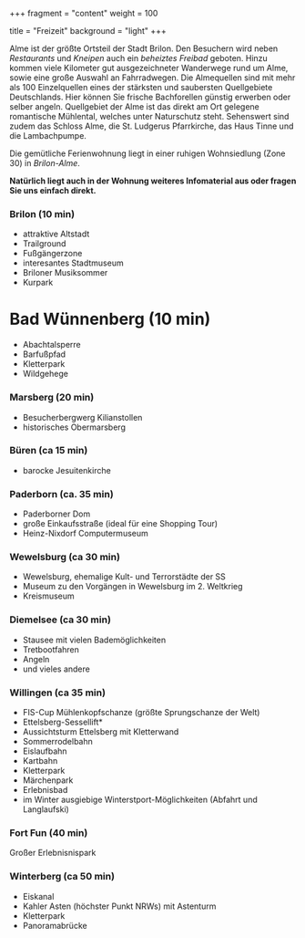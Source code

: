 +++
fragment = "content"
weight = 100

title = "Freizeit"
background = "light"
+++

Alme ist der größte Ortsteil der Stadt Brilon. Den Besuchern wird neben *Restaurants* und *Kneipen* auch ein 
*beheiztes Freibad* geboten. Hinzu kommen viele Kilometer gut ausgezeichneter Wanderwege rund um Alme, sowie eine große
Auswahl an Fahrradwegen. Die Almequellen sind mit mehr als 100 Einzelquellen eines der stärksten 
und saubersten Quellgebiete Deutschlands. Hier können Sie frische Bachforellen günstig erwerben 
oder selber angeln. Quellgebiet der Alme ist das direkt am Ort gelegene romantische Mühlental, welches unter Naturschutz
 steht. Sehenswert sind zudem das Schloss Alme, die St. Ludgerus Pfarrkirche, das Haus Tinne und die Lambachpumpe.

Die gemütliche Ferienwohnung liegt in einer ruhigen Wohnsiedlung (Zone 30) in *Brilon-Alme*. 


__Natürlich liegt auch in der Wohnung weiteres Infomaterial aus oder fragen Sie uns einfach direkt.__


### Brilon (10 min)
* attraktive Altstadt
* Trailground
* Fußgängerzone
* interesantes Stadtmuseum
* Briloner Musiksommer
* Kurpark
# Bad Wünnenberg (10 min)
* Abachtalsperre
* Barfußpfad
* Kletterpark
* Wildgehege
### Marsberg (20 min)
* Besucherbergwerg Kilianstollen
* historisches Obermarsberg
### Büren (ca 15 min)
* barocke Jesuitenkirche

### Paderborn (ca. 35 min)
* Paderborner Dom
* große Einkaufsstraße (ideal für eine Shopping Tour)
* Heinz-Nixdorf Computermuseum
### Wewelsburg (ca 30 min)
* Wewelsburg, ehemalige Kult- und Terrorstädte der SS
* Museum zu den Vorgängen in Wewelsburg im 2. Weltkrieg
* Kreismuseum
### Diemelsee (ca 30 min)
* Stausee mit vielen Bademöglichkeiten
* Tretbootfahren
* Angeln
* und vieles andere
### Willingen (ca 35 min)
* FIS-Cup Mühlenkopfschanze (größte Sprungschanze der Welt)
* Ettelsberg-Sessellift* 
* Aussichtsturm Ettelsberg mit Kletterwand
* Sommerrodelbahn
* Eislaufbahn
* Kartbahn
* Kletterpark
* Märchenpark
* Erlebnisbad
* im Winter ausgiebige Winterstport-Möglichkeiten (Abfahrt und Langlaufski)
### Fort Fun (40 min)
Großer Erlebnisnispark
### Winterberg (ca 50 min)
* Eiskanal
* Kahler Asten (höchster Punkt NRWs) mit Astenturm
* Kletterpark
* Panoramabrücke
